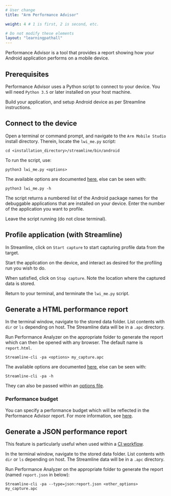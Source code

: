 ```yaml
---
# User change
title: "Arm Performance Advisor"

weight: 4 # 1 is first, 2 is second, etc.

# Do not modify these elements
layout: "learningpathall"
---
```

Performance Advisor is a tool that provides a report showing how your Android application performs on a mobile device.

## Prerequisites

Performance Advisor uses a Python script to connect to your device. You will need `Python 3.5` or later installed on your host machine.

Build your application, and setup Android device as per Streamline instructions.

## Connect to the device

Open a terminal or command prompt, and navigate to the `Arm Mobile Studio` install directory. Therein, locate the `lwi_me.py` script:
```console
cd <installation_directory>/streamline/bin/android
```
To run the script, use:
```console
python3 lwi_me.py <options>
```
The available options are documented [here](https://developer.arm.com/documentation/102009/latest/Command-line-options/The-lwi-me-py-script-options), else can be seen with:
```console
python3 lwi_me.py -h
```
The script returns a numbered list of the Android package names for the debuggable applications that are installed on your device. Enter the number of the application you want to profile.

Leave the script running (do not close terminal).

## Profile application (with Streamline)

In Streamline, click on `Start capture` to start capturing profile data from the target.

Start the application on the device, and interact as desired for the profiling run you wish to do.

When satisfied, click on `Stop capture`. Note the location where the captured data is stored.

Return to your terminal, and terminate the `lwi_me.py` script.

## Generate a HTML performance report

In the terminal window, navigate to the stored data folder. List contents with `dir` or `ls` depending on host. The Streamline data will be in a `.apc` directory.

Run Performance Analyzer on the appropriate folder to generate the report which can then be opened with any browser. The default name is `report.html`.
```console
Streamline-cli -pa <options> my_capture.apc
```
The available options are documented [here](https://developer.arm.com/documentation/102009/latest/Command-line-options/The-pa-command), else can be seen with:
```console
Streamline-cli -pa -h
```
They can also be passed within an [options file](https://developer.arm.com/documentation/102009/latest/Command-line-options/The-pa-command/pa-command-line-options-file).

### Performance budget

You can specify a performance budget which will be reflected in the Performance Advisor report. For more information, see [here](https://developer.arm.com/documentation/102009/0805/Quick-start-guide/Setting-performance-budgets).

## Generate a JSON performance report

This feature is particularly useful when used within a [CI workflow](https://developer.arm.com/documentation/102543).

In the terminal window, navigate to the stored data folder. List contents with `dir` or `ls` depending on host. The Streamline data will be in a `.apc` directory.

Run Performance Analyzer on the appropriate folder to generate the report (named `report.json` in below):
```console
Streamline-cli -pa --type=json:report.json <other_options> my_capture.apc
```

